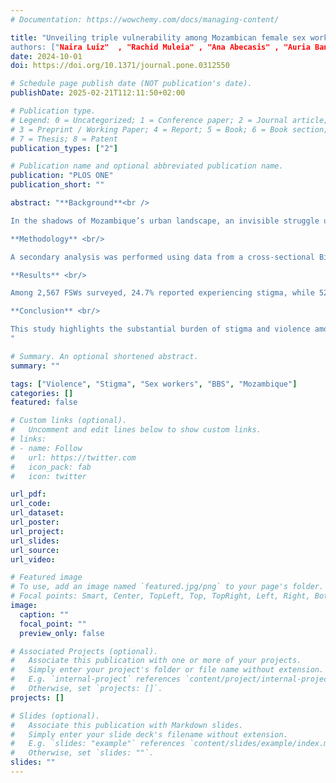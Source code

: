 ```yaml
---
# Documentation: https://wowchemy.com/docs/managing-content/

title: "Unveiling triple vulnerability among Mozambican female sex workers—Stigma, physical violence and sexual violence
authors: ["Naira Luiz"  , "Rachid Muleia" , "Ana Abecasis" , "Auria Banze" , "Denise Langa" , "Cynthia Semá Baltazar"]
date: 2024-10-01
doi: https://doi.org/10.1371/journal.pone.0312550

# Schedule page publish date (NOT publication's date).
publishDate: 2025-02-21T112:11:50+02:00

# Publication type.
# Legend: 0 = Uncategorized; 1 = Conference paper; 2 = Journal article;
# 3 = Preprint / Working Paper; 4 = Report; 5 = Book; 6 = Book section;
# 7 = Thesis; 8 = Patent
publication_types: ["2"]

# Publication name and optional abbreviated publication name.
publication: "PLOS ONE"
publication_short: ""

abstract: "**Background**<br />

In the shadows of Mozambique’s urban landscape, an invisible struggle unfolds among its most vulnerable: Female Sex Workers (FSWSs). FSWs bear a disproportionate burden of violence as a consequence of the stigma surrounding their profession, as both stigma and violence create significant barriers to the progress of HIV elimination within this group by limiting their access to prevention and treatment services, discourages them from seeking help, while violence itself increases vulnerability to HIV. This study examines the patterns of stigma, physical and sexual violence, and HIV among FSWs <br />

**Methodology** <br/>

A secondary analysis was performed using data from a cross-sectional Bio-Behavioral Survey (BBS) conducted among FSW ≥15 and old, implemented between 2019–2020 in five urban areas. Respondent-driven sampling (RDS) was utilized to recruit participants. Aggregate weighted estimates were calculated for self-reported stigma, physical, and sexual violence. Associations between variables were assessed using chi-squared tests, and multivariate logistic regression was employed to identify factors associated with stigma, physical violence, and sexual violence. <br/>

**Results** <br/>

Among 2,567 FSWs surveyed, 24.7% reported experiencing stigma, while 52.3% and 37.9% reported physical and sexual violence, respectively, in the six months preceding the survey. The likelihood of experiencing stigma was over six times higher for FSWs who engaged with more than 7 clients (AOR = 6.1; p <0.001). Drug use was associated with a twofold increase in the odds of physical violence (AOR = 2.3; p <0.001) and a nearly threefold increase in the odds of sexual violence (AOR = 2.7; p <0.001). HIV-positive FSWs were at increased risk for both physical violence (AOR = 1.2; p = 0.006) and sexual violence (AOR = 1.2; p = 0.031). <br/>

**Conclusion** <br/>

This study highlights the substantial burden of stigma and violence among FSWs in Mozambique’s urban areas. The findings underscore the urgent need for targeted interventions to reduce stigma, prevent violence, and protect the rights of FSWs. Addressing these issues is essential for achieving the goals of HIV prevention and treatment in this vulnerable population.
"

# Summary. An optional shortened abstract.
summary: ""

tags: ["Violence", "Stigma", "Sex workers", "BBS", "Mozambique"]
categories: []
featured: false

# Custom links (optional).
#   Uncomment and edit lines below to show custom links.
# links:
# - name: Follow
#   url: https://twitter.com
#   icon_pack: fab
#   icon: twitter

url_pdf:
url_code:
url_dataset:
url_poster:
url_project:
url_slides:
url_source:
url_video:

# Featured image
# To use, add an image named `featured.jpg/png` to your page's folder. 
# Focal points: Smart, Center, TopLeft, Top, TopRight, Left, Right, BottomLeft, Bottom, BottomRight.
image:
  caption: ""
  focal_point: ""
  preview_only: false

# Associated Projects (optional).
#   Associate this publication with one or more of your projects.
#   Simply enter your project's folder or file name without extension.
#   E.g. `internal-project` references `content/project/internal-project/index.md`.
#   Otherwise, set `projects: []`.
projects: []

# Slides (optional).
#   Associate this publication with Markdown slides.
#   Simply enter your slide deck's filename without extension.
#   E.g. `slides: "example"` references `content/slides/example/index.md`.
#   Otherwise, set `slides: ""`.
slides: ""
---
```

